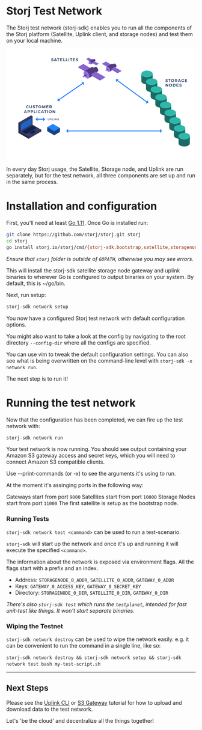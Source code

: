 # Storj Test Network

The Storj test network (storj-sdk) enables you to run all the components of the Storj platform (Satellite, Uplink client, and storage nodes) and test them on your local machine.

![network components](assets/components.png)

In every day Storj usage, the Satellite, Storage node, and Uplink are run
separately, but for the test network, all three components are set up and run
in the same process.

# Installation and configuration

First, you'll need at least [Go 1.11](https://www.golang.org/). Once Go is
installed run:

```bash
git clone https://github.com/storj/storj.git storj
cd storj
go install storj.io/storj/cmd/{storj-sdk,bootstrap,satellite,storagenode,uplink,gateway}
```

_Ensure that `storj` folder is outside of `GOPATH`, otherwise you may see errors._

This will install the storj-sdk satellite storage node gateway and uplink binaries to wherever Go is configured to output binaries on your system. By default, this is ~/go/bin.


Next, run setup:

```bash
storj-sdk network setup
```

You now have a configured Storj test network with default configuration options.

You might also want to take a look at the config by navigating to the root directory `--config-dir` where all the configs are specified.

You can use vim to tweak the default configuration settings. You can also see what is being overwritten on the command-line level with `storj-sdk -x network run`.

The next step is to run it!

# Running the test network

Now that the configuration has been completed, we can fire up the test network with:

```bash
storj-sdk network run
```

Your test network is now running. You should see output containing your
Amazon S3 gateway access and secret keys, which you will need to connect
Amazon S3 compatible clients.

Use --print-commands (or -x) to see the arguments it's using to run.

At the moment it's assinging ports in the following way:

Gateways start from port `9000`
Satellites start from port `10000`
Storage Nodes start from port `11000`
The first satellite is setup as the bootstrap node.

### Running Tests

`storj-sdk network test <command>` can be used to run a test-scenario.

`storj-sdk` will start up the network and once it's up and running it will execute the specified `<command>`.

The information about the network is exposed via environment flags. All the flags start with a prefix and an index.

* Address: `STORAGENODE_0_ADDR`, `SATELLITE_0_ADDR`, `GATEWAY_0_ADDR`
* Keys: `GATEWAY_0_ACCESS_KEY`, `GATEWAY_0_SECRET_KEY`
* Directory: `STORAGENODE_0_DIR`, `SATELLITE_0_DIR`, `GATEWAY_0_DIR`

_There's also `storj-sdk test` which runs the `testplanet`, intended for fast unit-test like things. It won't start separate binaries._

### Wiping the Testnet

`storj-sdk network destroy` can be used to wipe the network easily. e.g. it can be convenient to run the command in a single line, like so:

`storj-sdk network destroy && storj-sdk network setup && storj-sdk network test bash my-test-script.sh`


***

## Next Steps
Please see the [Uplink CLI](Uplink-CLI) or [S3 Gateway](S3-Gateway)
tutorial for how to upload and download data to the test network.

Let's 'be the cloud' and decentralize all the things together!
